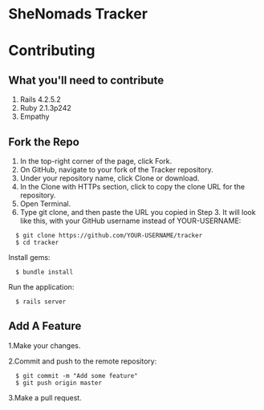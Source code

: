 # SheNomads Tracker

# Contributing

## What you'll need to contribute
1. Rails 4.2.5.2
2. Ruby 2.1.3p242
3. Empathy

## Fork the Repo
1. In the top-right corner of the page, click Fork.
2. On GitHub, navigate to your fork of the Tracker repository.
3. Under your repository name, click Clone or download.
4. In the Clone with HTTPs section, click  to copy the clone URL for the repository.
5. Open Terminal.
6. Type git clone, and then paste the URL you copied in Step 3. It will look like this, with your GitHub username instead of YOUR-USERNAME: 

```
  $ git clone https://github.com/YOUR-USERNAME/tracker
  $ cd tracker
```

Install gems:

```
  $ bundle install
```

Run the application:

```
  $ rails server
```
## Add A Feature
1.Make your changes.

2.Commit and push to the remote repository:

```
  $ git commit -m "Add some feature"
  $ git push origin master
```

3.Make a pull request.
